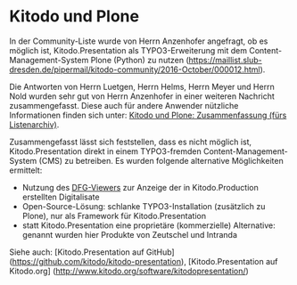 # Kitodo und Plone

In der Community-Liste wurde von Herrn Anzenhofer angefragt, ob es möglich ist, Kitodo.Presentation als TYPO3-Erweiterung mit dem Content-Management-System Plone (Python) zu nutzen (https://maillist.slub-dresden.de/pipermail/kitodo-community/2016-October/000012.html). 

Die Antworten von Herrn Luetgen, Herrn Helms, Herrn Meyer und Herrn Nold wurden sehr gut von Herrn Anzenhofer in einer weiteren Nachricht zusammengefasst. Diese auch für andere Anwender nützliche Informationen finden sich unter: 
[Kitodo und Plone: Zusammenfassung (fürs Listenarchiv)](https://maillist.slub-dresden.de/pipermail/kitodo-community/2016-November/000014.html). 

Zusammengefasst lässt sich feststellen, dass es nicht möglich ist, Kitodo.Presentation direkt in einem TYPO3-fremden Content-Management-System (CMS) zu betreiben. Es wurden folgende alternative Möglichkeiten ermittelt: 
* Nutzung des [DFG-Viewers](http://dfg-viewer.de/ueber-das-projekt/) zur Anzeige der in Kitodo.Production erstellten Digitalisate 
* Open-Source-Lösung: schlanke TYPO3-Installation (zusätzlich zu Plone), nur als Framework für Kitodo.Presentation
* statt Kitodo.Presentation eine proprietäre (kommerzielle) Alternative: genannt wurden hier Produkte von Zeutschel und Intranda



Siehe auch: [Kitodo.Presentation auf GitHub] (https://github.com/kitodo/kitodo-presentation), [Kitodo.Presentation auf Kitodo.org] (http://www.kitodo.org/software/kitodopresentation/)